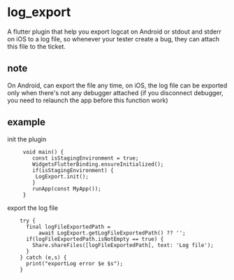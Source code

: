# log_export

A flutter plugin that help you export logcat on Android or stdout and stderr on iOS to a log file, so whenever your
tester create a bug, they can attach this file to the ticket.

## note

On Android, can export the file any time, on iOS, the log file can be exported only when there's not any debugger
attached (if you disconnect debugger, you need to relaunch the app before this function work)

## example

init the plugin

```
     void main() {
        const isStagingEnvironment = true;
        WidgetsFlutterBinding.ensureInitialized();
        if(isStagingEnvironment) {
         LogExport.init();
        }
        runApp(const MyApp());
     } 
```

export the log file

```
    try {
      final logFileExportedPath =
          await LogExport.getLogFileExportedPath() ?? '';
      if(logFileExportedPath.isNotEmpty == true) {
        Share.shareFiles([logFileExportedPath], text: 'Log file');
      }
    } catch (e,s) {
      print("exportLog error $e $s");
    }
```

